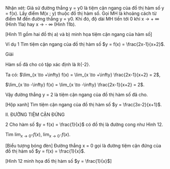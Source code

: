 Nhận xét: Giả sử đường thẳng y = y0 là tiệm cận ngang của đồ thị hàm số y = f(x). Lấy điểm M(x ; y) thuộc đồ thị hàm số. Gọi MH là khoảng cách từ điểm M đến đường thẳng y = y0. Khi đó, độ dài MH tiến tới 0 khi x → + ∞ (Hình 11a) hay x → - ∞ (Hình 11b).

[Hình 11 gồm hai đồ thị a) và b) minh họa tiệm cận ngang của hàm số]

Ví dụ 1 Tìm tiệm cận ngang của đồ thị hàm số $y = f(x) = \frac{2x-1}{x+2}$.

Giải

Hàm số đã cho có tập xác định là ℝ\{-2}.

Ta có: $\lim_{x \to +\infty} f(x) = \lim_{x \to +\infty} \frac{2x-1}{x+2} = 2$,

$\lim_{x \to -\infty} f(x) = \lim_{x \to -\infty} \frac{2x-1}{x+2} = 2$.

Vậy đường thẳng y = 2 là tiệm cận ngang của đồ thị hàm số đã cho.

[Hộp xanh] Tìm tiệm cận ngang của đồ thị hàm số $y = \frac{3x-2}{x+1}$.

II. ĐƯỜNG TIỆM CẬN ĐỨNG

2 Cho hàm số $y = f(x) = \frac{1}{x}$ có đồ thị là đường cong như Hình 12.

Tìm $\lim_{x \to 0^+} f(x)$, $\lim_{x \to 0^-} f(x)$.

[Biểu tượng bóng đèn] Đường thẳng x = 0 gọi là đường tiệm cận đứng của đồ thị hàm số $y = f(x) = \frac{1}{x}$.

[Hình 12 minh họa đồ thị hàm số $y = \frac{1}{x}$]